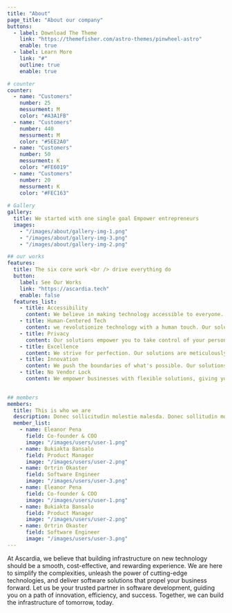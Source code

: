 ```yaml
---
title: "About"
page_title: "About our company"
buttons:
  - label: Download The Theme
    link: "https://themefisher.com/astro-themes/pinwheel-astro"
    enable: true
  - label: Learn More
    link: "#"
    outline: true
    enable: true

# counter
counter:
  - name: "Customers"
    number: 25
    messurment: M
    color: "#A3A1FB"
  - name: "Customers"
    number: 440
    messurment: M
    color: "#5EE2A0"
  - name: "Customers"
    number: 50
    messurment: K
    color: "#FE6019"
  - name: "Customers"
    number: 20
    messurment: K
    color: "#FEC163"
    
# Gallery
gallery:
  title: We started with one single goal Empower entrepreneurs
  images:
    - "/images/about/gallery-img-1.png"
    - "/images/about/gallery-img-3.png"
    - "/images/about/gallery-img-2.png"

## our works
features:
  title: The six core work <br /> drive everything do
  button:
    label: See Our Works
    link: "https://ascardia.tech"
    enable: false
  features_list:
    - title: Accessibility
      content: We believe in making technology accessible to everyone. Our solutions break barriers, ensuring inclusivity and empowering users of all abilities.
    - title: Human-Centered Tech
      content: we revolutionize technology with a human touch. Our solutions prioritize user needs, making technology intuitive and empowering.
    - title: Privacy
      content: Our solutions empower you to take control of your personal data, ensuring confidentiality and peace of mind.
    - title: Excellence
      content: We strive for perfection. Our solutions are meticulously crafted, delivering exceptional performance and quality.
    - title: Innovation
      content: We push the boundaries of what's possible. Our solutions are at the forefront of innovation, driving progress and transforming industries.
    - title: No Vendor Lock
      content: We empower businesses with flexible solutions, giving you full control over your infrastructure.
    

## members
members:
  title: This is who we are
  description: Donec sollicitudin molestie malesda. Donec sollitudin mol estie ultricies ligula sed magna dictum
  member_list:
    - name: Eleanor Pena
      field: Co-founder & COO
      image: "/images/users/user-1.png"
    - name: Bukiakta Bansalo
      field: Product Manager
      image: "/images/users/user-2.png"
    - name: Ortrin Okaster
      field: Software Engineer
      image: "/images/users/user-3.png"
    - name: Eleanor Pena
      field: Co-founder & COO
      image: "/images/users/user-1.png"
    - name: Bukiakta Bansalo
      field: Product Manager
      image: "/images/users/user-2.png"
    - name: Ortrin Okaster
      field: Software Engineer
      image: "/images/users/user-3.png"
---
```

At Ascardia, we believe that building infrastructure on new technology should be a smooth, cost-effective, and rewarding experience. We are here to simplify the complexities, unleash the power of cutting-edge technologies, and deliver software solutions that propel your business forward. Let us be your trusted partner in software development, guiding you on a path of innovation, efficiency, and success. Together, we can build the infrastructure of tomorrow, today.
